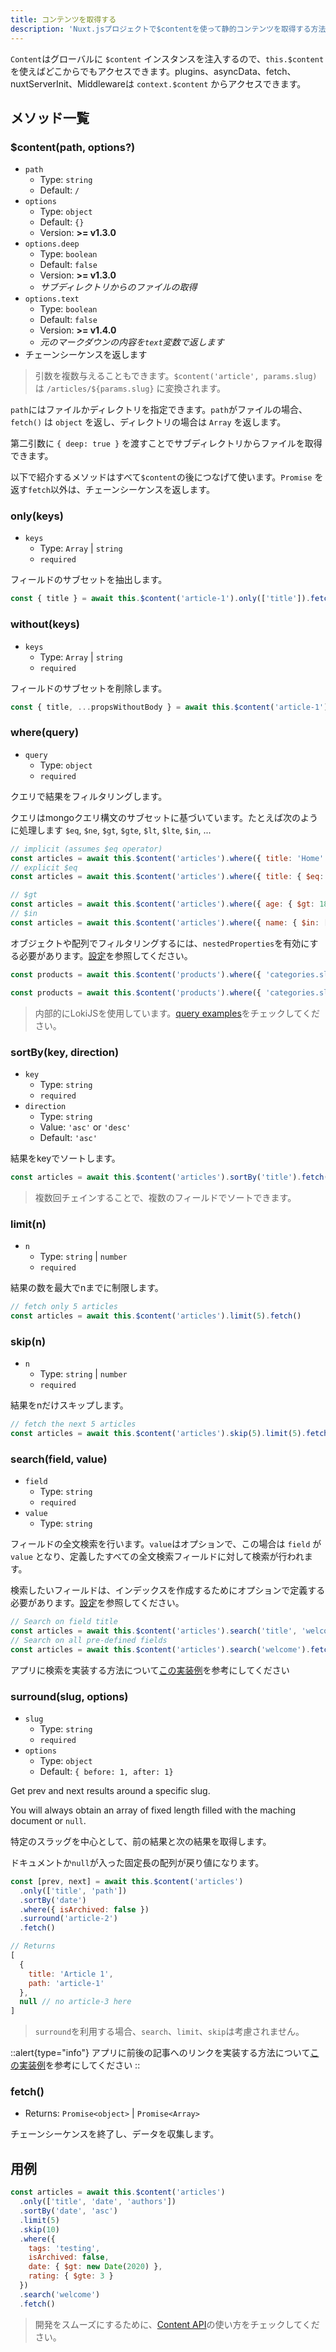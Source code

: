 ```yaml
---
title: コンテンツを取得する
description: 'Nuxt.jsプロジェクトで$contentを使って静的コンテンツを取得する方法を紹介します。'
---
```


`Content`はグローバルに `$content` インスタンスを注入するので、`this.$content` を使えばどこからでもアクセスできます。plugins、asyncData、fetch、nuxtServerInit、Middlewareは `context.$content` からアクセスできます。

## メソッド一覧

### $content(path, options?)

- `path`
  - Type: `string`
  - Default: `/`
- `options`
  - Type: `object`
  - Default: `{}`
  - Version: **>= v1.3.0**
- `options.deep`
  - Type: `boolean`
  - Default: `false`
  - Version: **>= v1.3.0**
  - *サブディレクトリからのファイルの取得*
- `options.text`
  - Type: `boolean`
  - Default: `false`
  - Version: **>= v1.4.0**
  - *元のマークダウンの内容を`text`変数で返します*
- チェーンシーケンスを返します

> 引数を複数与えることもできます。`$content('article', params.slug)` は `/articles/${params.slug}` に変換されます。

`path`にはファイルかディレクトリを指定できます。`path`がファイルの場合、`fetch()` は `object` を返し、ディレクトリの場合は `Array` を返します。

第二引数に `{ deep: true }` を渡すことでサブディレクトリからファイルを取得できます。

以下で紹介するメソッドはすべて`$content`の後につなげて使います。`Promise` を返す`fetch`以外は、チェーンシーケンスを返します。


### only(keys)

- `keys`
  - Type: `Array` | `string`
  - `required`

フィールドのサブセットを抽出します。

```js
const { title } = await this.$content('article-1').only(['title']).fetch()
```

### without(keys)

- `keys`
  - Type: `Array` | `string`
  - `required`

フィールドのサブセットを削除します。

```js
const { title, ...propsWithoutBody } = await this.$content('article-1').without(['body']).fetch()
```

### where(query)

- `query`
  - Type: `object`
  - `required`

クエリで結果をフィルタリングします。

クエリはmongoクエリ構文のサブセットに基づいています。たとえば次のように処理します `$eq`, `$ne`, `$gt`, `$gte`, `$lt`, `$lte`, `$in`, ...

```js
// implicit (assumes $eq operator)
const articles = await this.$content('articles').where({ title: 'Home' }).fetch()
// explicit $eq
const articles = await this.$content('articles').where({ title: { $eq: 'Home' } }).fetch()

// $gt
const articles = await this.$content('articles').where({ age: { $gt: 18 } }).fetch()
// $in
const articles = await this.$content('articles').where({ name: { $in: ['odin', 'thor'] } }).fetch()
```

オブジェクトや配列でフィルタリングするには、`nestedProperties`を有効にする必要があります。[設定](/ja/configuration#nestedproperties)を参照してください。

```js
const products = await this.$content('products').where({ 'categories.slug': { $contains: 'top' } }).fetch()

const products = await this.$content('products').where({ 'categories.slug': { $contains: ['top', 'woman'] } }).fetch()
```

> 内部的にLokiJSを使用しています。[query examples](https://github.com/techfort/LokiJS/wiki/Query-Examples#find-queries)をチェックしてください。

### sortBy(key, direction)

- `key`
  - Type: `string`
  - `required`
- `direction`
  - Type: `string`
  - Value: `'asc'` or `'desc'`
  - Default: `'asc'`

結果をkeyでソートします。

```js
const articles = await this.$content('articles').sortBy('title').fetch()
```

> 複数回チェインすることで、複数のフィールドでソートできます。

### limit(n)

- `n`
  - Type: `string` | `number`
  - `required`

結果の数を最大でnまでに制限します。

```js
// fetch only 5 articles
const articles = await this.$content('articles').limit(5).fetch()
```

### skip(n)

- `n`
  - Type: `string` | `number`
  - `required`

結果をnだけスキップします。

```js
// fetch the next 5 articles
const articles = await this.$content('articles').skip(5).limit(5).fetch()
```

### search(field, value)

- `field`
  - Type: `string`
  - `required`
- `value`
  - Type: `string`

フィールドの全文検索を行います。`value`はオプションで、この場合は `field` が `value` となり、定義したすべての全文検索フィールドに対して検索が行われます。

検索したいフィールドは、インデックスを作成するためにオプションで定義する必要があります。[設定](/ja/configuration#fulltextsearchfields)を参照してください。

```js
// Search on field title
const articles = await this.$content('articles').search('title', 'welcome').fetch()
// Search on all pre-defined fields
const articles = await this.$content('articles').search('welcome').fetch()
```

<alert type="info">

アプリに検索を実装する方法について[この実装例](/ja/examples#検索)を参考にしてください

</alert>

### surround(slug, options)

- `slug`
  - Type: `string`
  - `required`
- `options`
  - Type: `object`
  - Default: `{ before: 1, after: 1}`

Get prev and next results around a specific slug.

You will always obtain an array of fixed length filled with the maching document or `null`.

特定のスラッグを中心として、前の結果と次の結果を取得します。

ドキュメントか`null`が入った固定長の配列が戻り値になります。

```js
const [prev, next] = await this.$content('articles')
  .only(['title', 'path'])
  .sortBy('date')
  .where({ isArchived: false })
  .surround('article-2')
  .fetch()

// Returns
[
  {
    title: 'Article 1',
    path: 'article-1'
  },
  null // no article-3 here
]
```

> `surround`を利用する場合、`search`、`limit`、`skip`は考慮されません。

::alert{type="info"}
アプリに前後の記事へのリンクを実装する方法について[この実装例](/ja/examples#ページネーション)を参考にしてください
::

### fetch()

- Returns: `Promise<object>` | `Promise<Array>`

チェーンシーケンスを終了し、データを収集します。

## 用例

```js
const articles = await this.$content('articles')
  .only(['title', 'date', 'authors'])
  .sortBy('date', 'asc')
  .limit(5)
  .skip(10)
  .where({
    tags: 'testing',
    isArchived: false,
    date: { $gt: new Date(2020) },
    rating: { $gte: 3 }
  })
  .search('welcome')
  .fetch()
```

> 開発をスムーズにするために、[Content API](/ja/advanced#api-endpoint)の使い方をチェックしてください。
